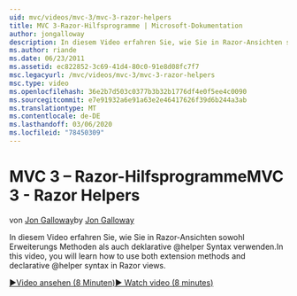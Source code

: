 ```yaml
---
uid: mvc/videos/mvc-3/mvc-3-razor-helpers
title: MVC 3-Razor-Hilfsprogramme | Microsoft-Dokumentation
author: jongalloway
description: In diesem Video erfahren Sie, wie Sie in Razor-Ansichten sowohl Erweiterungs Methoden als auch deklarative @helper Syntax verwenden.
ms.author: riande
ms.date: 06/23/2011
ms.assetid: ec822852-3c69-41d4-80c0-91e8d08fc7f7
msc.legacyurl: /mvc/videos/mvc-3/mvc-3-razor-helpers
msc.type: video
ms.openlocfilehash: 36e2b7d503c0377b3b32b1776df4e0f5ee4c0090
ms.sourcegitcommit: e7e91932a6e91a63e2e46417626f39d6b244a3ab
ms.translationtype: MT
ms.contentlocale: de-DE
ms.lasthandoff: 03/06/2020
ms.locfileid: "78450309"
---
```

# <a name="mvc-3---razor-helpers"></a><span data-ttu-id="bd470-103">MVC 3 – Razor-Hilfsprogramme</span><span class="sxs-lookup"><span data-stu-id="bd470-103">MVC 3 - Razor Helpers</span></span>

<span data-ttu-id="bd470-104">von [Jon Galloway](https://github.com/jongalloway)</span><span class="sxs-lookup"><span data-stu-id="bd470-104">by [Jon Galloway](https://github.com/jongalloway)</span></span>

<span data-ttu-id="bd470-105">In diesem Video erfahren Sie, wie Sie in Razor-Ansichten sowohl Erweiterungs Methoden als auch deklarative @helper Syntax verwenden.</span><span class="sxs-lookup"><span data-stu-id="bd470-105">In this video, you will learn how to use both extension methods and declarative @helper syntax in Razor views.</span></span>

[<span data-ttu-id="bd470-106">&#9654;Video ansehen (8 Minuten)</span><span class="sxs-lookup"><span data-stu-id="bd470-106">&#9654; Watch video (8 minutes)</span></span>](https://channel9.msdn.com/Blogs/ASP-NET-Site-Videos/mvc-3-razor-helpers)
